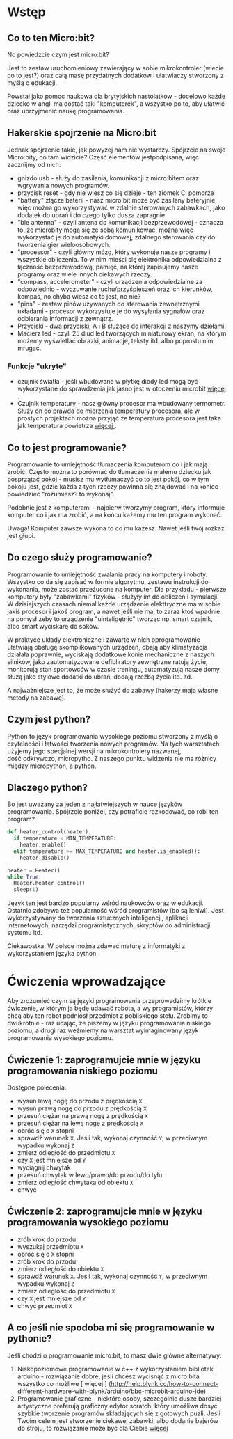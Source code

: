 # Wstęp

## Co to ten Micro:bit?

No powiedzcie czym jest micro:bit?

Jest to zestaw uruchomieniowy zawierający w sobie mikrokontroler (wiecie co to jest?) oraz całą masę przydatnych dodatków i ułatwiaczy stworzony z myślą o edukacji.

Powstał jako pomoc naukowa dla brytyjskich nastolatków - docelowo każde dziecko w angli ma dostać taki "komputerek", a wszystko po to, aby ułatwić oraz uprzyjmenić naukę programowania.

## Hakerskie spojrzenie na Micro:bit

Jednak spojrzenie takie, jak powyżej nam nie wystarczy. Spójrzcie na swoje
Micro:bity, co tam widzicie? Część elementów jestpodpisana, więc zacznijmy
od nich:

* gnizdo usb - służy do zasilania, komunikacji z micro:bitem oraz wgrywania nowych programów.
* przycisk reset - gdy nie wiesz co się dzieje - ten ziomek Ci pomorze
* "battery" złącze baterii - nasz micro:bit może być zasilany bateryjnie, więc można go wykorzystywać w zdalnie sterowanych zabawkach, jako dodatek do ubrań i do czego tylko dusza zapragnie
* "ble antenna" - czyli antena do komunikacji bezprzewodowej - oznacza to, że microbity mogą się ze sobą komunikować, można więc wykorzystać je do automatyki domowej, zdalnego sterowania czy do tworzenia gier wieloosobowych.
* "processor" - czyli główny mózg, który wykonuje nasze programy i wszystkie obliczenia. To w nim mieści się elektronika odpowiedzialna z łączność bezprzewodową, pamięć, na której zapisujemy nasze programy oraz wiele innych ciekawych rzeczy.
* "compass, accelerometer" - czyli urządzenia odpowiedzialne za odpowiednio - wyczuwanie ruchu/przyśpieszeń oraz ich kierunków, kompas, no chyba wiesz co to jest, no nie?
* "pins" - zestaw pinów używanych do sterowania zewnętrznymi układami - procesor wykorzystuje je do wysyłania sygnałów oraz odbierania informacji z zewnątrz.
* Przyciski - dwa przyciski, A i B służące do interakcji z naszymy dziełami.
* Macierz led - czyli 25 diud led tworzących miniaturowy ekran, na którym możemy wyświetlać obrazki, animacje, teksty itd. albo poprostu nim mrugać.

### Funkcje "ukryte"
* czujnik światła - jeśli wbudowane w płytkę diody led mogą być wykorzystane do sprawdzenia jak jasno jest w otoczeniu microbit [więcej ](http://microbit.org/guide/features/) .
* Czujnik temperatury - nasz główny procesor ma wbudowany termometr. Służy on co prawda do mierzenia temperatury procesora, ale w prostych projektach można przyjąć że temperatura procesora jest taka jak temperatura powietrza  [więcej ](http://microbit.org/guide/features/) .

## Co to jest programowanie?

Programowanie to umiejętność tłumaczenia komputerom co i jak mają zrobić. Często można to porównać do tłumaczenia małemu dziecku jak posprzątać pokój - musisz mu wytłumaczyć co to jest pokój, co w tym pokoju jest, gdzie każda z tych rzeczy powinna się znajdować i na koniec powiedzieć "rozumiesz? to wykonaj".

Podobnie jest z komputerami - najpierw tworzymy program, który informuje komputer co i jak ma zrobić, a na końcu każemy mu ten program wykonać.

Uwaga! Komputer zawsze wykona to co mu każesz. Nawet jeśli twój rozkaz jest głupi.

## Do czego służy programowanie?

Programowanie to umiejętność zwalania pracy na komputery i roboty. Wszystko co da się zapisać w formie algorytmu, zestawu instrukcji do wykonania, może zostać przeżucone na komputer. Dla przykładu - pierwsze komputery były "zabawkami" fizyków - służyły im do obliczeń i symulacji. W dzisiejszych czasach niemal każde urządzenie elekttryczne ma w sobie jakiś procesor i jakoś program, a nawet jeśli nie ma, to zaraz ktoś wpadnie na pomysł żeby to urządzenie "uinteligętnić" tworząc np. smart czajnik, albo smart wyciskarę do soków.

W praktyce układy elektroniczne i zawarte w nich oprogramowanie ułatwiają obsługę skomplikowanych urządzeń, dbają aby klimatyzacja działała poprawnie, wyciskają dodatkowe konie mechaniczne z naszych silników, jako zautomatyzowane defibliratory zewnętrzne ratują życie, monitorują stan sportowców w czasie treningu, automatyzują nasze domy, służą jako stylowe dodatki do ubrań, dodają rzeźbą życia itd. itd.

A najważniejsze jest to, że może służyć do zabawy (hakerzy mają własne metody na zabawę).

## Czym jest python?

Python to język programowania wysokiego poziomu stworzony z myślą o czytelności i łatwości tworzenia nowych programów. Na tych warsztatach użyjemy jego specjalnej wersji na mikrokontrolery nazwanej, dość odkrywczo, micropytho. Z naszego punktu widzenia nie ma różnicy między micropython, a python.

## Dlaczego python?

Bo jest uważany za jeden z najłatwiejszych w nauce języków programowania. Spójrzcie poniżej, czy potraficie rozkodować, co robi ten program?

```python
def heater_control(heater):
  if temperature < MIN_TEMPERATURE:
    heater.enable()
  elif temperature >= MAX_TEMPERATURE and heater.is_enabled():
    heater.disable()

heater = Heater()
while True:
  Heater.heater_control()
  sleep(1)
```

Język ten jest bardzo popularny wśród naukowców oraz w edukacji. Ostatnio zdobywa też popularność wśród programistów (bo są leniwi). Jest wykorzystywany do tworzenia sztucznych inteligencji, aplikacji internetowych, narzędzi programistycznych, skryptów do administracji systemu itd.

Ciekawostka: W polsce można zdawać maturę z informatyki z wykorzystaniem języka python.

# Ćwiczenia wprowadzające

Aby zrozumieć czym są języki programowania przeprowadzimy krótkie ćwiczenie, w którym ja będę udawać robota, a wy programistów, którzy chcą aby ten robot podniósł przedmiot z pobliskiego stołu. Zrobimy to dwukrotnie - raz udając, że piszemy w języku programowania niskiego poziomu, a drugi raz weźmiemy na warsztat wyimaginowany język programowania wysokiego poziomu.

## Ćwiczenie 1: zaprogramujcie mnie w języku programowania niskiego poziomu

Dostępne polecenia:

 * wysuń lewą nogę do przodu z prędkością `X`
 * wysuń prawą nogę do przodu z prędkością `X`
 * przesuń ciężar na prawą nogę z prędkością `X`
 * przesuń ciężar na lewą nogę z prędkością `X`
 * obróć się o `X` stopni
 * sprawdź warunek `X`. Jeśli tak, wykonaj czynność `Y`, w przeciwnym wypadku wykonaj `Z`
 * zmierz odległość do przedmiotu `X`
 * czy `X` jest mniejsze od `Y`
 * wyciągnij chwytak
 * przesuń chwytak w lewo/prawo/do przodu/do tyłu
 * zmierz odległość chwytaka od obiektu `X`
 * chwyć
 
## Ćwiczenie 2: zaprogramujcie mnie w języku programowania wysokiego poziomu

 * zrób krok do przodu
 * wyszukaj przedmiotu `X`
 * obróć się o `X` stopni
 * zrób krok do przodu
 * zmierz odległość do obiektu `X`
 * sprawdź warunek `X`. Jeśli tak, wykonaj czynność `Y`, w przeciwnym wypadku wykonaj `Z`
 * zmierz odległość do przedmiotu `X`
 * czy `X` jest mniejsze od `Y`
 * chwyć przedmiot `X`

## A co jeśli nie spodoba mi się programowanie w pythonie?

Jeśli chodzi o programowanie micro:bit, to masz dwie główne alternatywy:

1. Niskopoziomowe programowanie w c++ z wykorzystaniem bibliotek arduino - rozwiązanie dobre, jeśli chcesz wycisnąć z micro:bita wszystko co możliwe [ więcej ] (http://help.blynk.cc/how-to-connect-different-hardware-with-blynk/arduino/bbc-microbit-arduino-ide)
2. Programowanie graficzne - niektóre osoby, szczególnie dusze bardziej artystyczne preferują graficzny edytor scratch, który umożliwa dosyć szybkie tworzenie programów składających się z gotowych puzli. Jeśli Twoim celem jest stworzenie ciekawej zabawki, albo dodanie bajerów do stroju, to rozwiązanie może być dla Ciebie [ więcej ](http://microbit.org/code/)

